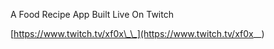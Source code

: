 A Food Recipe App Built Live On Twitch

[https://www.twitch.tv/xf0x\_\_](https://www.twitch.tv/xf0x__)
